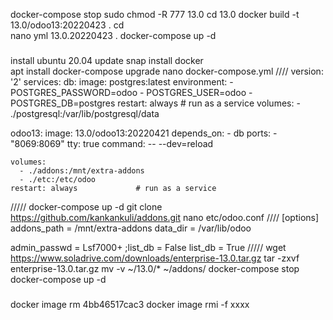 docker-compose stop
sudo chmod -R 777 13.0
cd 13.0
docker build -t 13.0/odoo13:20220423 .
cd\
nano yml
13.0.20220423 .
docker-compose up -d

###
install ubuntu 20.04
update
snap install docker         
apt install docker-compose
upgrade
nano docker-compose.yml
//// 
version: '2'
services:
  db:
    image: postgres:latest
    environment:
      - POSTGRES_PASSWORD=odoo
      - POSTGRES_USER=odoo
      - POSTGRES_DB=postgres
    restart: always             # run as a service
    volumes:
        - ./postgresql:/var/lib/postgresql/data

  odoo13:
    image: 13.0/odoo13:20220421
    depends_on:
      - db
    ports:
      - "8069:8069"
    tty: true
    command: -- --dev=reload

    volumes:
      - ./addons:/mnt/extra-addons
      - ./etc:/etc/odoo
    restart: always             # run as a service 
/////
docker-compose up -d
git clone https://github.com/kankankuli/addons.git
nano etc/odoo.conf
////
[options]
addons_path = /mnt/extra-addons
data_dir = /var/lib/odoo

admin_passwd = Lsf7000+
;list_db = False
list_db = True
/////
wget https://www.soladrive.com/downloads/enterprise-13.0.tar.gz
tar -zxvf enterprise-13.0.tar.gz
mv -v ~/13.0/* ~/addons/
docker-compose stop
docker-compose up -d


###
docker image rm 4bb46517cac3
docker image rmi -f xxxx
